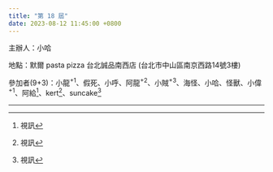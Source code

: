 ```yaml
---
title: "第 18 屆"
date: 2023-08-12 11:45:00 +0800
---
```


主辦人：小哈

地點：默爾 pasta pizza 台北誠品南西店 (台北市中山區南京西路14號3樓)

參加者(9+3)：小龍<sup>+1</sup>、假死、小呼、阿龍<sup>+2</sup>、小賊<sup>+3</sup>、海怪、小哈、怪獸、小偉<sup>+1</sup>、阿給[^1]、kert[^1]、suncake[^1]

----
[^1]: 視訊
